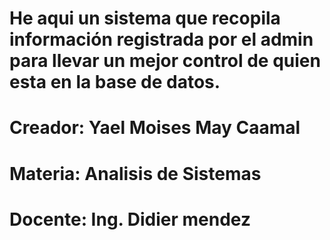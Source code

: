 # He aqui un sistema que recopila información registrada por el admin para llevar un mejor control de quien esta en la base de datos.
# Creador: Yael Moises May Caamal
# Materia: Analisis de Sistemas
# Docente: Ing. Didier mendez
